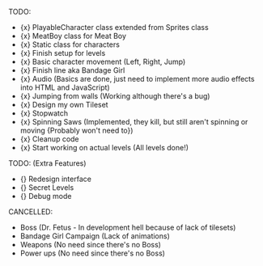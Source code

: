 TODO:
- {x} PlayableCharacter class extended from Sprites class
- {x} MeatBoy class for Meat Boy
- {x} Static class for characters
- {x} Finish setup for levels
- {x} Basic character movement (Left, Right, Jump)
- {x} Finish line aka Bandage Girl
- {x} Audio (Basics are done, just need to implement more audio effects into HTML and JavaScript)
- {x} Jumping from walls (Working although there's a bug)
- {x} Design my own Tileset
- {x} Stopwatch
- {x} Spinning Saws (Implemented, they kill, but still aren't spinning or moving {Probably won't need to})
- {x} Cleanup code
- {x} Start working on actual levels (All levels done!)

TODO: (Extra Features)
- {} Redesign interface
- {} Secret Levels
- {} Debug mode

CANCELLED:
- Boss (Dr. Fetus - In development hell because of lack of tilesets)
- Bandage Girl Campaign (Lack of animations)
- Weapons (No need since there's no Boss)
- Power ups (No need since there's no Boss)

